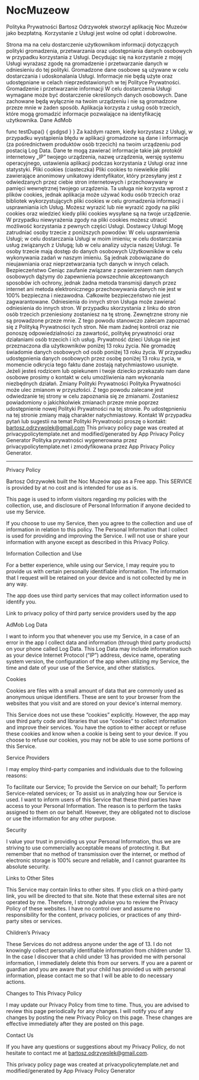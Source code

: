 # NocMuzeow

Polityka Prywatności
Bartosz Odrzywołek stworzył aplikację Noc Muzeów jako bezpłatną. Korzystanie z Usługi jest wolne od opłat i dobrowolne.

Strona ma na celu dostarczenie użytkownikom informacji dotyczących polityki gromadzenia, przetwarzania oraz udostępniania danych osobowych w przypadku korzystania z Usługi.
Decydując się na korzystanie z mojej Usługi wyrażasz zgodę na gromadzenie i przetwarzanie danych w odniesieniu do tej polityki. Gromadzone dane osobowe są używane w celu dostarczania i udoskonalania Usługi. Informacje nie będą użyte oraz udostępniane w celach nieprzedstawionych w tej Polityce Prywatności.
Gromadzenie i przetwarzanie informacji
W celu dostarczenia Usługi wymagane może być dostarczenie określonych danych osobowych. Dane zachowane będą wyłącznie na twoim urządzeniu i nie są gromadzone przeze mnie w żaden sposób.
Aplikacja korzysta z usług osób trzecich, które mogą gromadzić informacje pozwalające na identyfikację użytkownika.
Dane AdMob

func testDupa() {
 gsdgsd
}
}
Za każdym razem, kiedy korzystasz z Usługi, w przypadku wystąpienia błędu w aplikacji gromadzone są dane i informacje (za pośrednictwem produktów osób trzecich) na twoim urządzeniu pod postacią Log Data. Dane te mogą zawierać informacje takie jak protokół internetowy „IP” twojego urządzenia, nazwę urządzenia, wersję systemu operacyjnego, ustawienia aplikacji podczas korzystania z Usługi oraz inne statystyki.
Pliki cookies (ciasteczka)
Pliki cookies to niewielkie pliki zawierające anonimowy unikatowy identyfikator, który przesyłany jest z odwiedzanych przez ciebie stron internetowych i przechowywany w pamięci wewnętrznej twojego urządzenia.
Ta usługa nie korzysta wprost z plików cookies, jednak aplikacja może używać kodu osób trzecich oraz bibliotek wykorzystujących pliki cookies w celu gromadzenia informacji i usprawniania ich Usług. Możesz wyrazić lub nie wyrazić zgody na pliki cookies oraz wiedzieć kiedy pliki cookies wysyłane są na twoje urządzenie. W przypadku niewyrażenia zgody na pliki cookies możesz utracić możliwość korzystania z pewnych części Usługi.
Dostawcy Usługi
Mogę zatrudniać osoby trzecie z poniższych powodów:
W celu usprawnienia Usługi; w celu dostarczania Usługi w moim imieniu; w celu dostarczania usług związanych z Usługą; lub w celu analizy użycia naszej Usługi. Te osoby trzecie mają dostęp do danych osobowych Użytkowników w celu wykonywania zadań w naszym imieniu. Są jednak zobowiązane do nieujawniania oraz nieprzetwarzania tych danych w innych celach.
Bezpieczeństwo
Ceniąc zaufanie związane z powierzeniem nam danych osobowych dążymy do zapewnienia powszechnie akceptowanych sposobów ich ochrony, jednak żadna metoda transmisji danych przez internet ani metoda elektronicznego przechowywania danych nie jest w 100% bezpieczna i niezawodna. Całkowite bezpieczeństwo nie jest zagwarantowane.
Odniesienia do innych stron
Usługa może zawierać odniesienia do innych stron. W przypadku skorzystania z linku do stron osób trzecich przeniesiony zostaniesz na tę stronę. Zewnętrzne strony nie są prowadzone przeze mnie. Z tego powodu stanowczo zalecam zapoznać się z Polityką Prywatności tych stron. Nie mam żadnej kontroli oraz nie ponoszę odpowiedzialności za zawartość, politykę prywatności oraz działaniami osób trzecich i ich usług.
Prywatność dzieci
Usługa nie jest przeznaczona dla użytkowników poniżej 13 roku życia. Nie gromadzę świadomie danych osobowych od osób poniżej 13 roku życia. W przypadku udostępnienia danych osobowych przez osobę poniżej 13 roku życia, w momencie odkrycia tego faktu dane zostają natychmiastowo usunięte. Jeżeli jesteś rodzicem lub opiekunem i twoje dziecko przekazało nam dane osobowe prosimy o kontakt w celu umożliwienia nam wykonania niezbędnych działań. 
Zmiany Polityki Prywatności 
Polityka Prywatności może ulec zmianom w przyszłości. Z tego powodu zalecane jest odwiedzanie tej strony w celu zapoznania się ze zmianami. Zostaniesz powiadomiony o jakichkolwiek zmianach przeze mnie poprzez udostępnienie nowej Polityki Prywatności na tej stronie. Po udostępnieniu na tej stronie zmiany mają charakter natychmiastowy. 
Kontakt
W przypadku pytań lub sugestii na temat Polityki Prywatności proszę o kontakt: bartosz.odrzywolek@gmail.com
This privacy policy page was created at privacypolicytemplate.net and modified/generated by App Privacy Policy Generator
Polityka prywatności wygenerowana przez privacypolicytemplate.net i zmodyfikowana przez App Privacy Policy Generator.

--------------------------

Privacy Policy

Bartosz Odrzywołek built the Noc Muzeów app as a Free app. This SERVICE is provided by at no cost and is intended for use as is.

This page is used to inform visitors regarding my policies with the collection, use, and disclosure of Personal Information if anyone decided to use my Service.

If you choose to use my Service, then you agree to the collection and use of information in relation to this policy. The Personal Information that I collect is used for providing and improving the Service. I will not use or share your information with anyone except as described in this Privacy Policy.

Information Collection and Use

For a better experience, while using our Service, I may require you to provide us with certain personally identifiable information. The information that I request will be retained on your device and is not collected by me in any way.

The app does use third party services that may collect information used to identify you.

Link to privacy policy of third party service providers used by the app

AdMob
Log Data

I want to inform you that whenever you use my Service, in a case of an error in the app I collect data and information (through third party products) on your phone called Log Data. This Log Data may include information such as your device Internet Protocol (“IP”) address, device name, operating system version, the configuration of the app when utilizing my Service, the time and date of your use of the Service, and other statistics.

Cookies

Cookies are files with a small amount of data that are commonly used as anonymous unique identifiers. These are sent to your browser from the websites that you visit and are stored on your device's internal memory.

This Service does not use these “cookies” explicitly. However, the app may use third party code and libraries that use “cookies” to collect information and improve their services. You have the option to either accept or refuse these cookies and know when a cookie is being sent to your device. If you choose to refuse our cookies, you may not be able to use some portions of this Service.

Service Providers

I may employ third-party companies and individuals due to the following reasons:

To facilitate our Service;
To provide the Service on our behalf;
To perform Service-related services; or
To assist us in analyzing how our Service is used.
I want to inform users of this Service that these third parties have access to your Personal Information. The reason is to perform the tasks assigned to them on our behalf. However, they are obligated not to disclose or use the information for any other purpose.

Security

I value your trust in providing us your Personal Information, thus we are striving to use commercially acceptable means of protecting it. But remember that no method of transmission over the internet, or method of electronic storage is 100% secure and reliable, and I cannot guarantee its absolute security.

Links to Other Sites

This Service may contain links to other sites. If you click on a third-party link, you will be directed to that site. Note that these external sites are not operated by me. Therefore, I strongly advise you to review the Privacy Policy of these websites. I have no control over and assume no responsibility for the content, privacy policies, or practices of any third-party sites or services.

Children’s Privacy

These Services do not address anyone under the age of 13. I do not knowingly collect personally identifiable information from children under 13. In the case I discover that a child under 13 has provided me with personal information, I immediately delete this from our servers. If you are a parent or guardian and you are aware that your child has provided us with personal information, please contact me so that I will be able to do necessary actions.

Changes to This Privacy Policy

I may update our Privacy Policy from time to time. Thus, you are advised to review this page periodically for any changes. I will notify you of any changes by posting the new Privacy Policy on this page. These changes are effective immediately after they are posted on this page.

Contact Us

If you have any questions or suggestions about my Privacy Policy, do not hesitate to contact me at bartosz.odrzywolek@gmail.com.

This privacy policy page was created at privacypolicytemplate.net and modified/generated by App Privacy Policy Generator
